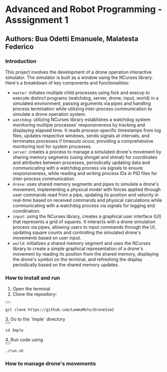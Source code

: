 # Advanced and Robot Programming - Asssignment 1 #
## Authors: Bua Odetti Emanuele, Malatesta Federico ##

### Introduction ###
This project involves the development of a drone operation interactive simulator. The simulator is built as a window using the NCurses library. Here's a breakdown of key components and functionalities:
* `master`: initiates multiple child processes using fork and execvp to execute distinct programs (watchdog, server, drone, input, world) in a simulated environment, passing arguments via pipes and handling process termination while utilizing inter-process communication to simulate a drone operation system.
* `watchdog`: utilizing NCurses library establishes a watchdog system monitoring multiple processes' responsiveness by tracking and displaying elapsed time. It reads process-specific timestamps from log files, updates respective windows, sends signals at intervals, and terminates processes if timeouts occur, providing a comprehensive monitoring tool for system processes.
* `server`: creates a process to manage a simulated drone's movement by sharing memory segments (using shmget and shmat) for coordinates and attributes between processes, periodically updating data and communicating with a watchdog process via signals to ensure responsiveness, while reading and writing process IDs in PID files for inter-process communication. 
* `drone`: uses shared memory segments and pipes to simulate a drone's movement, implementing a physical model with forces applied through user commands read from a pipe, updating its position and velocity in real-time based on received commands and physical calculations while communicating with a watchdog process via signals for logging and coordination.
* `input`: using the NCurses library, creates a graphical user interface (UI) that represents a grid of squares. It interacts with a drone simulation process via pipes, allowing users to input commands through the UI, updating square counts and controlling the simulated drone's movements based on user input.
* `world`: initializes a shared memory segment and uses the NCurses library to create a simple graphical representation of a drone's movement by reading its position from the shared memory, displaying the drone's symbol on the terminal, and refreshing the display periodically based on the shared memory updates.

### How to install and run ###
1. Open the terminal
2. Clone the repository:
<div>
  <button onclick="copyCode()"></button>
</div>
<pre><code id="codeBlock">git clone https://github.com/LemmaMoto/DroneSim1
</code></pre>
3. Go to the `Imple` directory 
<div>
  <button onclick="copyCode()"></button>
</div>
<pre><code id="codeBlock">cd Imple 
</code></pre>
4. Run code using 
<div>
  <button onclick="copyCode()"></button>
</div>
<pre><code id="codeBlock">./run.sh
</code></pre>

### How to manage drone's movements ###

